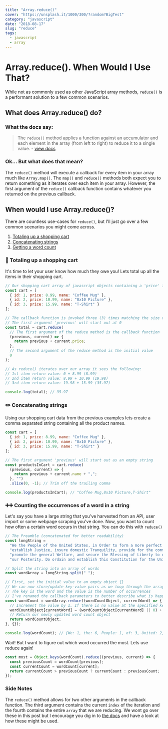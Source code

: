 ```yaml
---
title: "Array.reduce()"
cover: "https://unsplash.it/1000/300/?random?BigTest"
category: "javascript"
date: "2018-08-17"
slug: "reduce"
tags:
  - javascript
  - array
---
```


# Array.reduce(). When Would I Use That?

While not as commonly used as other JavaScript array methods, `reduce()` is a performant solution to a few common scenarios.

## What does Array.reduce() do?

### What the docs say:

> The `reduce()` method applies a function against an accumulator and each element in the array (from left to right) to reduce it to a single value. - [view docs](https://developer.mozilla.org/en-US/docs/Web/JavaScript/Reference/Global_Objects/Array/reduce)

### Ok... But what does that mean?

The `reduce()` method will execute a callback for every item in your array much like `Array.map()`. The `map()` and `reduce()` methods both expect you to return something as it iterates over each item in your array. However, the first argument of the `reduce()` callback function contains whatever you returned on the previous callback.

## When would I use Array.reduce()?

There are countless use-cases for `reduce()`, but I'll just go over a few common scenarios you might come across.

1.  [Totaling up a shopping cart](#shoppingCart)
2.  [Concatenating strings](#stringConcat)
3.  [Getting a word count](#wordCount)

<a name="shoppingCart"></a>

### 🛒 Totaling up a shopping cart

It's time to let your user know how much they owe you! Lets total up all the items in their shopping cart.

```javascript
// Our shopping cart array of javascript objects containing a 'price' field
const cart = [
  { id: 1, price: 8.99, name: "Coffee Mug" },
  { id: 2, price: 10.99, name: "8x10 Picture" },
  { id: 3, price: 15.99, name: "T-Shirt" }
];

// The callback function is invoked three (3) times matching the size of our cart array
// The first argument 'previous' will start out at 0
const total = cart.reduce(
  // The first argument of the reduce method is the callback function
  (previous, current) => {
    return previous + current.price;
  },
  // The second argument of the reduce method is the initial value
  0
);

// As reduce() iterates over our array it sees the following:
// 1st item return value: 0 + 8.99 (8.99)
// 2nd item return value: 8.99 + 10.99 (19.98)
// 3rd item return value: 19.98 + 15.99 (35.97)

console.log(total); // 35.97
```

<a name="stringConcat"><a/>

### ✏️ Concatenating strings

Using our shopping cart data from the previous examples lets create a comma separated string containing all the product names.

```javascript
const cart = [
  { id: 1, price: 8.99, name: "Coffee Mug" },
  { id: 2, price: 10.99, name: "8x10 Picture" },
  { id: 3, price: 15.99, name: "T-Shirt" }
];

// The first argument 'previous' will start out as an empty string
const productsInCart = cart.reduce(
  (previous, current) => {
    return previous + current.name + ",";
  }, "")
  .slice(0, -1); // Trim off the trailing comma

console.log(productsInCart); // "Coffee Mug,8x10 Picture,T-Shirt"
```

<a name="wordCount"></a>

### ➕➕ Counting the occurrences of a word in a string

Let's say you have a large string that you've harvested from an API, user import or some webpage scraping you've done. Now, you want to count how often a certain word occurs in that string. You can do this with `reduce()`

```javascript
// The Preamble (concatenated for better readability)
const longString =
  "We the People of the United States, in Order to form a more perfect Union, " +
  "establish Justice, insure domestic Tranquility, provide for the common defense, " +
  "promote the general Welfare, and secure the Blessing of Liberty to ourselves and " +
  "our Posterity. Do ordain and establish this Constitution for the United States of America.";

// Split the string into an array of words
const wordArray = longString.split(" ");

// First, set the initial value to an empty object {}
// We can now store/update key-value pairs as we loop through the array.
// The key is the word and the value is the number of occurrences
// I've renamed the callback parameters to better describe what is happening
const wordCount = wordArray.reduce((wordCountObject, currentWord) => {
  // Increment the value by 1. If there is no value at the specified key then start with 0
  wordCountObject[currentWord] = (wordCountObject[currentWord] || 0) + 1;
  // Return our newly updated word count object
  return wordCountObject;
}, {});

console.log(wordCount); // {We: 1, the: 6, People: 1, of: 3, United: 2, …}
```

Wait! But I want to figure out which word occurred the most. Lets use reduce again!

```javascript
const most = Object.keys(wordCount).reduce((previous, current) => {
  const previousCount = wordCount[previous];
  const currentCount = wordCount[current];
  return currentCount > previousCount ? currentCount : previousCount;
});
```

### Side Notes

The `reduce()` method allows for two other arguments in the callback function. The third argument contains the current `index` of the iteration and the fourth contains the entire `array` that we are reducing. We wont go over these in this post but I encourage you dig in to [the docs](https://developer.mozilla.org/en-US/docs/Web/JavaScript/Reference/Global_Objects/Array/reduce) and have a look at how these might be used.
